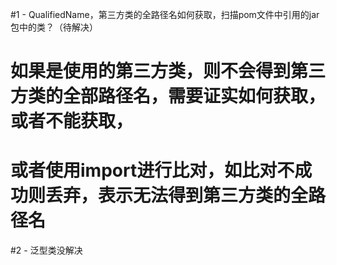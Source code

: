 #1 - QualifiedName，第三方类的全路径名如何获取，扫描pom文件中引用的jar包中的类？（待解决）
# 如果是使用的第三方类，则不会得到第三方类的全部路径名，需要证实如何获取，或者不能获取，
# 或者使用import进行比对，如比对不成功则丢弃，表示无法得到第三方类的全路径名

#2 - 泛型类没解决